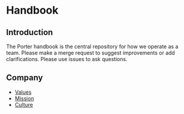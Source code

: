# Handbook

## Introduction
The Porter handbook is the central repository for how we operate as a team. Please make a merge request to suggest improvements or add clarifications. Please use issues to ask questions.

## Company
* [Values](values/index.md)
* [Mission](mission.md)
* [Culture](culture.md)
